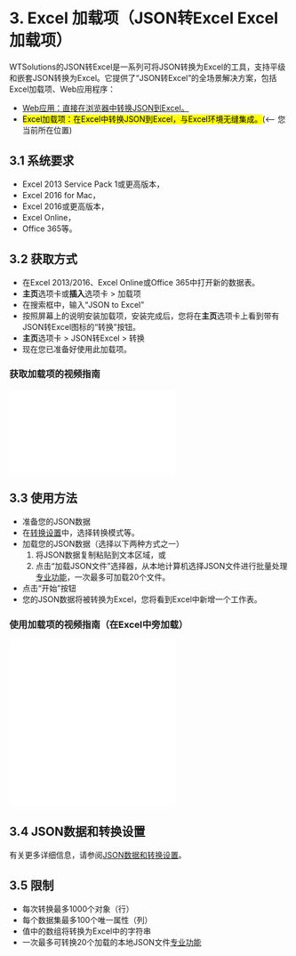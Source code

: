 # 3. Excel 加载项（JSON转Excel Excel加载项）


WTSolutions的JSON转Excel是一系列可将JSON转换为Excel的工具，支持平级和嵌套JSON转换为Excel。它提供了“JSON转Excel”的全场景解决方案，包括Excel加载项、Web应用程序：

* [Web应用：直接在浏览器中转换JSON到Excel。](WebApp.md)
* <mark>Excel加载项：在Excel中转换JSON到Excel，与Excel环境无缝集成。</mark>(<-- 您当前所在位置)


## 3.1 系统要求

* Excel 2013 Service Pack 1或更高版本，
* Excel 2016 for Mac，
* Excel 2016或更高版本，
* Excel Online，
* Office 365等。


## 3.2 获取方式

* 在Excel 2013/2016、Excel Online或Office 365中打开新的数据表。
* **主页**选项卡或**插入**选项卡 > 加载项
* 在搜索框中，输入“JSON to Excel”
* 按照屏幕上的说明安装加载项，安装完成后，您将在**主页**选项卡上看到带有JSON转Excel图标的“转换”按钮。
* **主页**选项卡 > JSON转Excel > 转换
* 现在您已准备好使用此加载项。


### 获取加载项的视频指南
<iframe src="//player.bilibili.com/player.html?isOutside=true&aid=114350819906550&bvid=BV1VE5azhETJ&cid=29457450569&p=1" scrolling="no" border="0" frameborder="no" framespacing="0" allowfullscreen="true"></iframe>



## 3.3 使用方法

* 准备您的JSON数据
* 在[转换设置](profeatures.md)中，选择转换模式等。
* 加载您的JSON数据（选择以下两种方式之一）
    1. 将JSON数据复制粘贴到文本区域，或
    2. 点击“加载JSON文件”选择器，从本地计算机选择JSON文件进行批量处理[专业功能](pricing.md)，一次最多可加载20个文件。
* 点击“开始”按钮
* 您的JSON数据将被转换为Excel，您将看到Excel中新增一个工作表。

### 使用加载项的视频指南（在Excel中旁加载）

<iframe src="//player.bilibili.com/player.html?isOutside=true&aid=114549948814092&bvid=BV1T4J7ztE87&cid=30087253525&p=1" scrolling="no" border="0" frameborder="no" framespacing="0" allowfullscreen="true"></iframe>


<iframe src="//player.bilibili.com/player.html?isOutside=true&aid=114350819906550&bvid=BV1VE5azhETJ&cid=29457450569&p=1" scrolling="no" border="0" frameborder="no" framespacing="0" allowfullscreen="true"></iframe>

## 3.4 JSON数据和转换设置

有关更多详细信息，请参阅[JSON数据和转换设置](profeatures.md)。


<script async src="https://pagead2.googlesyndication.com/pagead/js/adsbygoogle.js?client=ca-pub-8772217510669640"
     crossorigin="anonymous"></script>
<ins class="adsbygoogle"
     style="display:block; text-align:center;"
     data-ad-layout="in-article"
     data-ad-format="fluid"
     data-ad-client="ca-pub-8772217510669640"
     data-ad-slot="2653271427"></ins>
<script>
     (adsbygoogle = window.adsbygoogle || []).push({});
</script>

## 3.5 限制
- 每次转换最多1000个对象（行）
- 每个数据集最多100个唯一属性（列）
- 值中的数组将转换为Excel中的字符串
- 一次最多可转换20个加载的本地JSON文件[专业功能](pricing.md)